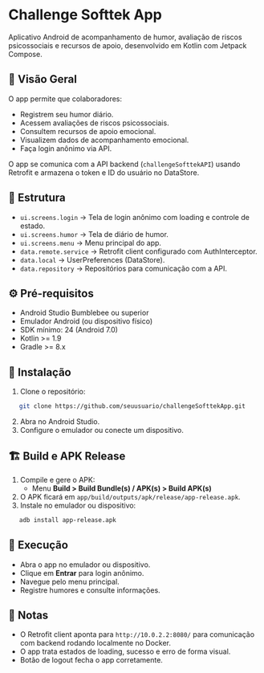 # Challenge Softtek App

Aplicativo Android de acompanhamento de humor, avaliação de riscos psicossociais e recursos de apoio, desenvolvido em Kotlin com Jetpack Compose.

## 📝 Visão Geral

O app permite que colaboradores:
- Registrem seu humor diário.
- Acessem avaliações de riscos psicossociais.
- Consultem recursos de apoio emocional.
- Visualizem dados de acompanhamento emocional.
- Faça login anônimo via API.

O app se comunica com a API backend (`challengeSofttekAPI`) usando Retrofit e armazena o token e ID do usuário no DataStore.

## 📂 Estrutura

- `ui.screens.login` → Tela de login anônimo com loading e controle de estado.
- `ui.screens.humor` → Tela de diário de humor.
- `ui.screens.menu` → Menu principal do app.
- `data.remote.service` → Retrofit client configurado com AuthInterceptor.
- `data.local` → UserPreferences (DataStore).
- `data.repository` → Repositórios para comunicação com a API.

## ⚙️ Pré-requisitos

- Android Studio Bumblebee ou superior
- Emulador Android (ou dispositivo físico)
- SDK mínimo: 24 (Android 7.0)
- Kotlin >= 1.9
- Gradle >= 8.x

## 🚀 Instalação

1. Clone o repositório:
```bash
   git clone https://github.com/seuusuario/challengeSofttekApp.git
```
2. Abra no Android Studio.
3. Configure o emulador ou conecte um dispositivo.

## 🏗️ Build e APK Release

1. Compile e gere o APK:
    - Menu **Build > Build Bundle(s) / APK(s) > Build APK(s)**
2. O APK ficará em `app/build/outputs/apk/release/app-release.apk`.
3. Instale no emulador ou dispositivo:
```bash
   adb install app-release.apk
```

## 🔄 Execução

- Abra o app no emulador ou dispositivo.
- Clique em **Entrar** para login anônimo.
- Navegue pelo menu principal.
- Registre humores e consulte informações.

## 📌 Notas

- O Retrofit client aponta para `http://10.0.2.2:8080/` para comunicação com backend rodando localmente no Docker.
- O app trata estados de loading, sucesso e erro de forma visual.
- Botão de logout fecha o app corretamente.
  